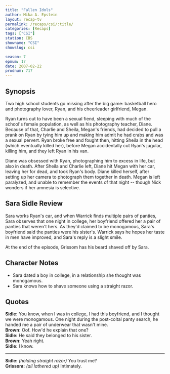 ```yaml
---
title: "Fallen Idols"
author: Mika A. Epstein
layout: recap-tv
permalink: /recaps/csi/:title/
categories: [Recaps]
tags: ["CSI"]
station: CBS
showname: "CSI"
showslug: csi

season: 7
epnum: 17
date: 2007-02-22
prodnum: 717  
---
```


## Synopsis

Two high school students go missing after the big game: basketball hero and photography lover, Ryan, and his cheerleader girlfriend, Megan.

Ryan turns out to have been a sexual fiend, sleeping with much of the school's female population, as well as his photography teacher, Diane. Because of that, Charlie and Sheila, Megan's friends, had decided to pull a prank on Ryan by tying him up and making him admit he had crabs and was a sexual pervert. Ryan broke free and fought then, hitting Sheila in the head (which eventually killed her), before Megan accidentally cut Ryan's jugular, killing him, and they left Ryan in his van.

Diane was obsessed with Ryan, photographing him to excess in life, but also in death. After Sheila and Charlie left, Diane hit Megan with her car, leaving her for dead, and took Ryan's body. Diane killed herself, after setting up her camera to photograph them together in death. Megan is left paralyzed, and unable to remember the events of that night -- though Nick wonders if her amnesia is selective.

## Sara Sidle Review

Sara works Ryan's car, and when Warrick finds multiple pairs of panties, Sara observes that one night in college, her boyfriend offered her a pair of panties that weren't hers. As they'd claimed to be monogamous, Sara's boyfriend said the panties were his sister's. Warrick says he hopes her taste in men have improved, and Sara's reply is a slight smile.

At the end of the episode, Grissom has his beard shaved off by Sara.

## Character Notes

* Sara dated a boy in college, in a relationship she thought was monogamous.  
* Sara knows how to shave someone using a straight razor.

## Quotes

**Sidle:** You know, when I was in college, I had this boyfriend, and I thought we were monogamous. One night during the post-coital panty search, he handed me a pair of underwear that wasn't mine.  
**Brown:** Oof. How'd he explain that one?  
**Sidle:** He said they belonged to his sister.  
**Brown:** Yeah right.  
**Sidle:** I know.  

- - -

**Sidle:** _(holding straight razor)_ You trust me?  
**Grissom:** _(all lathered up)_ Intimately.

